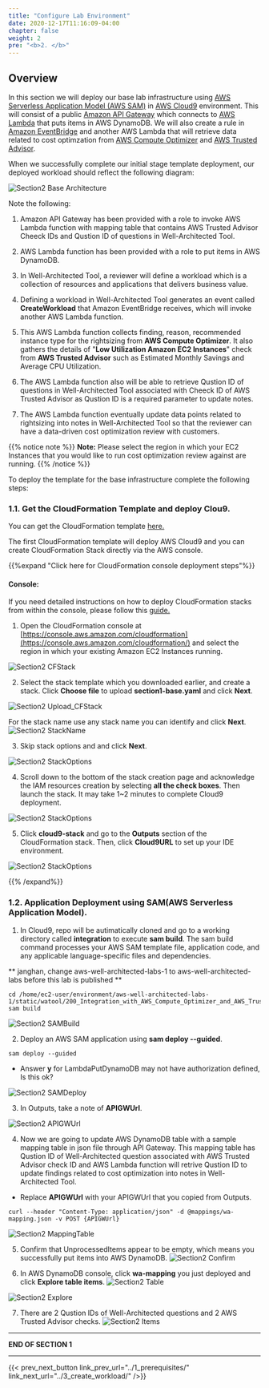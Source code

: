 ```yaml
---
title: "Configure Lab Environment"
date: 2020-12-17T11:16:09-04:00
chapter: false
weight: 2
pre: "<b>2. </b>"
---
```


## Overview
In this section we will deploy our base lab infrastructure using [AWS Serverless Application Model (AWS SAM)](https://aws.amazon.com/serverless/sam/) in [AWS Cloud9](https://aws.amazon.com/cloud9/) environment. This will consist of a public [Amazon API Gateway](https://aws.amazon.com/api-gateway/) which connects to [AWS Lambda](https://aws.amazon.com/lambda/) that puts items in AWS DynamoDB. We will also create a rule in [Amazon EventBridge](https://aws.amazon.com/eventbridge/) and another AWS Lambda that will retrieve data related to cost optimzation from [AWS Compute Optimizer](https://aws.amazon.com/compute-optimizer) and [AWS Trusted Advisor](https://aws.amazon.com/trusted).

When we successfully complete our initial stage template deployment, our deployed workload should reflect the following diagram:

![Section2 Base Architecture](/watool/200_Integration_with_AWS_Compute_Optimizer_and_AWS_Trusted_Advisor/Images/section2/Architecture-Cost.png)


Note the following:

1. Amazon API Gateway has been provided with a role to invoke AWS Lambda function with mapping table that contains AWS Trusted Advisor Cheeck IDs and Qustion ID of questions in Well-Architected Tool.

2. AWS Lambda function has been provided with a role to put items in AWS DynamoDB.

3. In Well-Architected Tool, a reviewer will define a workload which is a collection of resources and applications that delivers business value. 

4. Defining a workload in Well-Architected Tool generates an event called **CreateWorkload** that Amazon EventBridge receives, which will invoke another AWS Lambda function. 

5. This AWS Lambda function collects finding, reason, recommended instance type for the rightsizing from **AWS Compute Optimizer**. It also gathers the details of "**Low Utilization Amazon EC2 Instances**" check from **AWS Trusted Advisor** such as Estimated Monthly Savings and Average CPU Utilization.

6. The AWS Lambda function also will be able to retrieve Qustion ID of questions in Well-Architected Tool associated with Cheeck ID of AWS Trusted Advisor as Qustion ID is a required parameter to update notes.

7. The AWS Lambda function eventually update data points related to rightsizing into notes in Well-Architected Tool so that the reviewer can have a data-driven cost optimization review with customers. 

{{% notice note %}}
**Note:** Please select the region in which your EC2 Instances that you would like to run cost optimization review against are running.
{{% /notice %}}

To deploy the template for the base infrastructure complete the following steps:

### 1.1. Get the CloudFormation Template and deploy Clou9.

You can get the CloudFormation template [here.](/watool/200_Integration_with_AWS_Compute_Optimizer_and_AWS_Trusted_Advisor/Code/templates/section1/section1-base.yaml "Section1 template")

The first CloudFormation template will deploy AWS Cloud9 and you can create CloudFormation Stack directly via the AWS console.

{{%expand "Click here for CloudFormation console deployment steps"%}}
#### Console:

If you need detailed instructions on how to deploy CloudFormation stacks from within the console, please follow this [guide.](https://docs.aws.amazon.com/AWSCloudFormation/latest/UserGuide/cfn-console-create-stack.html)

1. Open the CloudFormation console at [https://console.aws.amazon.com/cloudformation](https://console.aws.amazon.com/cloudformation/) and select the region in which your existing Amazon EC2 Instances running.


![Section2 CFStack](/watool/200_Integration_with_AWS_Compute_Optimizer_and_AWS_Trusted_Advisor/Images/section2/CFStack.png)

2. Select the stack template which you downloaded earlier, and create a stack. Click **Choose file** to upload **section1-base.yaml** and click **Next**.

![Section2 Upload_CFStack](/watool/200_Integration_with_AWS_Compute_Optimizer_and_AWS_Trusted_Advisor/Images/section2/Upload_CFStack.png)

For the stack name use any stack name you can identify and click **Next**.
![Section2 StackName](/watool/200_Integration_with_AWS_Compute_Optimizer_and_AWS_Trusted_Advisor/Images/section2/StackName.png)

3. Skip stack options and and click **Next**.

![Section2 StackOptions](/watool/200_Integration_with_AWS_Compute_Optimizer_and_AWS_Trusted_Advisor/Images/section2/StackOptions.png)

4. Scroll down to the bottom of the stack creation page and acknowledge the IAM resources creation by selecting **all the check boxes**. Then launch the stack. It may take 1~2 minutes to complete Cloud9 deployment.

![Section2 StackOptions](/watool/200_Integration_with_AWS_Compute_Optimizer_and_AWS_Trusted_Advisor/Images/section2/IAM.png)

5. Click **cloud9-stack** and go to the **Outputs** section of the CloudFormation stack. Then, click **Cloud9URL** to set up your IDE environment.

![Section2 StackOptions](/watool/200_Integration_with_AWS_Compute_Optimizer_and_AWS_Trusted_Advisor/Images/section2/Cloud9.png)



{{% /expand%}}

### 1.2. Application Deployment using SAM(AWS Serverless Application Model).

1. In Cloud9, repo will be autimatically cloned and go to a working directory called **integration** to execute **sam build**. The sam build command processes your AWS SAM template file, application code, and any applicable language-specific files and dependencies.

** janghan, change aws-well-architected-labs-1 to aws-well-architected-labs before this lab is published **

```
cd /home/ec2-user/environment/aws-well-architected-labs-1/static/watool/200_Integration_with_AWS_Compute_Optimizer_and_AWS_Trusted_Advisor/Code/integration
sam build
```

![Section2 SAMBuild](/watool/200_Integration_with_AWS_Compute_Optimizer_and_AWS_Trusted_Advisor/Images/section2/SAMBuild.png)

2. Deploy an AWS SAM application using **sam deploy --guided**.
```
sam deploy --guided
```
* Answer **y** for LambdaPutDynamoDB may not have authorization defined, Is this ok?

![Section2 SAMDeploy](/watool/200_Integration_with_AWS_Compute_Optimizer_and_AWS_Trusted_Advisor/Images/section2/SAMDeploy.png)

3. In Outputs, take a note of **APIGWUrl**.

![Section2 APIGWUrl](/watool/200_Integration_with_AWS_Compute_Optimizer_and_AWS_Trusted_Advisor/Images/section2/APIGWUrl.png)

4. Now we are going to update AWS DynamoDB table with a sample mapping table in json file through API Gateway. This mapping table has Qustion ID of Well-Architected question associated with AWS Trusted Advisor check ID and AWS Lambda function will retrive Qustion ID to update findings related to cost optimization into notes in Well-Architected Tool.

* Replace **APIGWUrl** with your APIGWUrl that you copied from Outputs.
```
curl --header "Content-Type: application/json" -d @mappings/wa-mapping.json -v POST {APIGWUrl}

```

![Section2 MappingTable](/watool/200_Integration_with_AWS_Compute_Optimizer_and_AWS_Trusted_Advisor/Images/section2/MappingTable.png)

5. Confirm that UnprocessedItems appear to be empty, which means you successfully put items into AWS DynamoDB. 
![Section2 Confirm](/watool/200_Integration_with_AWS_Compute_Optimizer_and_AWS_Trusted_Advisor/Images/section2/Confirm.png)

6. In AWS DynamoDB console, click **wa-mapping** you just deployed and click **Explore table items**. 
![Section2 Table](/watool/200_Integration_with_AWS_Compute_Optimizer_and_AWS_Trusted_Advisor/Images/section2/Table.png)

![Section2 Explore](/watool/200_Integration_with_AWS_Compute_Optimizer_and_AWS_Trusted_Advisor/Images/section2/Explore.png)

7. There are 2 Qustion IDs of Well-Architected questions and 2 AWS Trusted Advisor checks.
![Section2 Items](/watool/200_Integration_with_AWS_Compute_Optimizer_and_AWS_Trusted_Advisor/Images/section2/Items.png)

___
**END OF SECTION 1**
___

{{< prev_next_button link_prev_url="../1_prerequisites/" link_next_url="../3_create_workload/" />}}